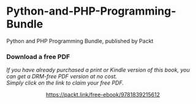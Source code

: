 # Python-and-PHP-Programming-Bundle
Python and PHP Programming Bundle, published by Packt
### Download a free PDF

 <i>If you have already purchased a print or Kindle version of this book, you can get a DRM-free PDF version at no cost.<br>Simply click on the link to claim your free PDF.</i>
<p align="center"> <a href="https://packt.link/free-ebook/9781839215612">https://packt.link/free-ebook/9781839215612 </a> </p>